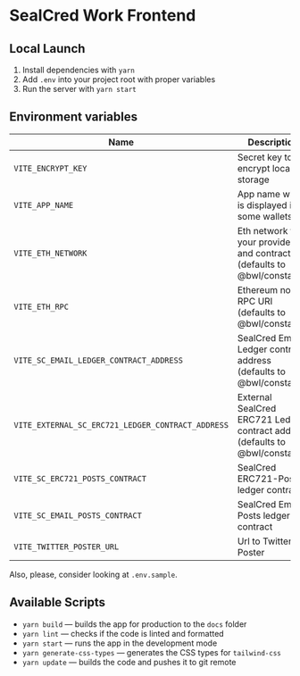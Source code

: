 # SealCred Work Frontend

## Local Launch

1. Install dependencies with `yarn`
2. Add `.env` into your project root with proper variables
3. Run the server with `yarn start`

## Environment variables

| Name                                              | Description                                                                   |
| ------------------------------------------------- | ----------------------------------------------------------------------------- |
| `VITE_ENCRYPT_KEY`                                | Secret key to encrypt local storage                                           |
| `VITE_APP_NAME`                                   | App name which is displayed in some wallets                                   |
| `VITE_ETH_NETWORK`                                | Eth network for your providers and contract (defaults to @bwl/constants)      |
| `VITE_ETH_RPC`                                    | Ethereum node RPC URI (defaults to @bwl/constants)                            |
| `VITE_SC_EMAIL_LEDGER_CONTRACT_ADDRESS`           | SealCred Email Ledger contract address (defaults to @bwl/constants)           |
| `VITE_EXTERNAL_SC_ERC721_LEDGER_CONTRACT_ADDRESS` | External SealCred ERC721 Ledger contract address (defaults to @bwl/constants) |
| `VITE_SC_ERC721_POSTS_CONTRACT`                   | SealCred ERC721-Posts ledger contract                                         |
| `VITE_SC_EMAIL_POSTS_CONTRACT`                    | SealCred Email-Posts ledger contract                                          |
| `VITE_TWITTER_POSTER_URL`                         | Url to Twitter Poster                                                         |

Also, please, consider looking at `.env.sample`.

## Available Scripts

- `yarn build` — builds the app for production to the `docs` folder
- `yarn lint` — checks if the code is linted and formatted
- `yarn start` — runs the app in the development mode
- `yarn generate-css-types` — generates the CSS types for `tailwind-css`
- `yarn update` — builds the code and pushes it to git remote
